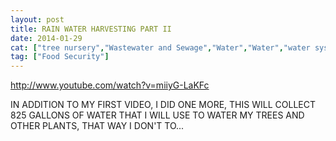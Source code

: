 ```yaml
---
layout: post
title: RAIN WATER HARVESTING PART II
date: 2014-01-29
cat: ["tree nursery","Wastewater and Sewage","Water","Water","water systems","watering systems"]
tag: ["Food Security"]
---
```


http://www.youtube.com/watch?v=miiyG-LaKFc  

IN ADDITION TO MY FIRST VIDEO, I DID ONE MORE, THIS WILL COLLECT 825 GALLONS OF WATER THAT I WILL USE TO WATER MY TREES AND OTHER PLANTS, THAT WAY I DON'T TO...